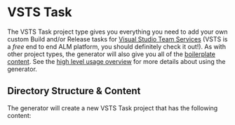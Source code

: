 # VSTS Task
The VSTS Task project type gives you everything you need to add your own custom Build and/or Release tasks for [Visual Studio Team Services][vsts-url] (VSTS is a *free* end to end ALM platform, 
you should definitely check it out!). As with other project types, the generator will also give you all of the [boilerplate content][boilerplate-doc]. 
See the [high level usage overview][usage-overview-url] for more details about using the generator.

## Directory Structure & Content
The generator will create a new VSTS Task project that has the following content:



[usage-overview-url]: USAGE-OVERVIEW.md
[vsts-url]: https://www.visualstudio.com/team-services/
[boilerplate-doc]: BOILERPLATE.md
[vsts-dir-structure-img]: vsts-dir-structure.png